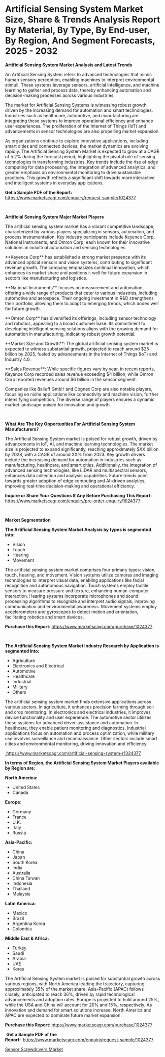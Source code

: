 <p><h1>Artificial Sensing System Market Size, Share & Trends Analysis Report By Material, By Type, By End-user, By Region, And Segment Forecasts, 2025 - 2032</h1></p><p><strong>Artificial Sensing System Market Analysis and Latest Trends</strong></p>
<p><p>An Artificial Sensing System refers to advanced technologies that mimic human sensory perception, enabling machines to interpret environmental stimuli. These systems leverage sensors, artificial intelligence, and machine learning to gather and process data, thereby enhancing automation and decision-making processes across various industries.</p><p>The market for Artificial Sensing Systems is witnessing robust growth, driven by the increasing demand for automation and smart technologies. Industries such as healthcare, automotive, and manufacturing are integrating these systems to improve operational efficiency and enhance user experiences. The proliferation of the Internet of Things (IoT) and advancements in sensor technologies are also propelling market expansion.</p><p>As organizations continue to explore innovative applications, including smart cities and connected devices, the market dynamics are evolving rapidly. The Artificial Sensing System Market is expected to grow at a CAGR of 5.2% during the forecast period, highlighting the pivotal role of sensing technologies in transforming industries. Key trends include the rise of edge computing for data processing, the integration of advanced analytics, and greater emphasis on environmental monitoring to drive sustainable practices. This growth reflects a significant shift towards more interactive and intelligent systems in everyday applications.</p></p>
<p><strong>Get a Sample PDF of the Report:&nbsp;</strong> <a href="https://www.marketscagr.com/enquiry/request-sample/1024377?utm_campaign=3266&utm_medium=2&utm_source=Github&utm_content=ia&utm_term=07032025&utm_id=artificial-sensing-system">https://www.marketscagr.com/enquiry/request-sample/1024377</a></p>
<p>&nbsp;</p>
<p><strong>Artificial Sensing System Major Market Players</strong></p>
<p><p>The artificial sensing system market has a vibrant competitive landscape, characterized by various players specializing in sensors, automation, and process instrumentation. Key industry participants include Keyence Corp, National Instruments, and Omron Corp, each known for their innovative solutions in industrial automation and sensing technologies.</p><p>**Keyence Corp** has established a strong market presence with its advanced optical sensors and vision systems, contributing to significant revenue growth. The company emphasizes continual innovation, which enhances its market share and positions it well for future expansion in sectors like manufacturing and logistics.</p><p>**National Instruments** focuses on measurement and automation, offering a wide range of products that cater to various industries, including automotive and aerospace. Their ongoing investment in R&D strengthens their portfolio, allowing them to adapt to emerging trends, which bodes well for future growth.</p><p>**Omron Corp** has diversified its offerings, including sensor technology and robotics, appealing to a broad customer base. Its commitment to developing intelligent sensing solutions aligns with the growing demand for automation in manufacturing, indicating robust growth potential.</p><p>**Market Size and Growth**: The global artificial sensing system market is expected to witness substantial growth, projected to reach around $25 billion by 2025, fueled by advancements in the Internet of Things (IoT) and Industry 4.0.</p><p>**Sales Revenue**: While specific figures vary by year, in recent reports, Keyence Corp recorded sales revenue exceeding $4 billion, while Omron Corp reported revenues around $6 billion in the sensor segment. </p><p>Companies like Balluff GmbH and Cognex Corp are also notable players, focusing on niche applications like connectivity and machine vision, further intensifying competition. The diverse range of players ensures a dynamic market landscape poised for innovation and growth.</p></p>
<p>&nbsp;</p>
<p><strong>What Are The Key Opportunities For Artificial Sensing System Manufacturers?</strong></p>
<p><p>The Artificial Sensing System market is poised for robust growth, driven by advancements in IoT, AI, and machine learning technologies. The market size is projected to expand significantly, reaching approximately $XX billion by 2028, with a CAGR of around XX% from 2023. Key growth drivers include the increasing demand for automation in industries such as manufacturing, healthcare, and smart cities. Additionally, the integration of advanced sensing technologies, like LiDAR and multispectral sensors, enhances data collection and analysis capabilities. Future trends point towards greater adoption of edge computing and AI-driven analytics, improving real-time decision-making and operational efficiency.</p></p>
<p><strong>Inquire or Share Your Questions If Any Before Purchasing This Report:</strong> <a href="https://www.marketscagr.com/enquiry/pre-order-enquiry/1024377?utm_campaign=3266&utm_medium=2&utm_source=Github&utm_content=ia&utm_term=07032025&utm_id=artificial-sensing-system">https://www.marketscagr.com/enquiry/pre-order-enquiry/1024377</a></p>
<p>&nbsp;</p>
<p><strong>Market Segmentation</strong></p>
<p><strong>The Artificial Sensing System Market Analysis by types is segmented into:</strong></p>
<p><ul><li>Vision</li><li>Touch</li><li>Hearing</li><li>Movement</li></ul></p>
<p><p>The artificial sensing system market comprises four primary types: vision, touch, hearing, and movement. Vision systems utilize cameras and imaging technologies to interpret visual data, enabling applications like facial recognition and autonomous navigation. Touch systems employ tactile sensors to measure pressure and texture, enhancing human-computer interaction. Hearing systems incorporate microphones and sound processing algorithms to recognize and interpret audio signals, improving communication and environmental awareness. Movement systems employ accelerometers and gyroscopes to detect motion and orientation, facilitating robotics and smart devices.</p></p>
<p><strong>Purchase this Report:&nbsp;</strong><a href="https://www.marketscagr.com/purchase/1024377?utm_campaign=3266&utm_medium=2&utm_source=Github&utm_content=ia&utm_term=07032025&utm_id=artificial-sensing-system">https://www.marketscagr.com/purchase/1024377</a></p>
<p>&nbsp;</p>
<p><strong>The Artificial Sensing System Market Industry Research by Application is segmented into:</strong></p>
<p><ul><li>Agriculture</li><li>Electronics and Electrical</li><li>Automotive</li><li>Healthcare</li><li>Industrial</li><li>Military</li><li>Others</li></ul></p>
<p><p>The artificial sensing system market finds extensive applications across various sectors. In agriculture, it enhances precision farming through soil and crop monitoring. In electronics and electrical industries, it improves device functionality and user experience. The automotive sector utilizes these systems for advanced driver-assistance and automation. In healthcare, they enable patient monitoring and diagnostics. Industrial applications focus on automation and process optimization, while military use involves surveillance and reconnaissance. Other sectors include smart cities and environmental monitoring, driving innovation and efficiency.</p></p>
<p><a href="https://www.marketscagr.com/artificial-sensing-system-r1024377?utm_campaign=3266&utm_medium=2&utm_source=Github&utm_content=ia&utm_term=07032025&utm_id=artificial-sensing-system">&nbsp;https://www.marketscagr.com/artificial-sensing-system-r1024377</a></p>
<p><strong>In terms of Region, the Artificial Sensing System Market Players available by Region are:</strong></p>
<p>
    <p> <strong> North America: </strong>
        <ul>
            <li>United States</li>
            <li>Canada</li>
        </ul>
        </p> 
    <p> <strong> Europe: </strong>
        <ul>
            <li>Germany</li>
            <li>France</li>
            <li>U.K.</li>
            <li>Italy</li>
            <li>Russia</li>
        </ul>
        </p> 
    <p> <strong> Asia-Pacific: </strong>
        <ul>
            <li>China</li>
            <li>Japan</li>
            <li>South Korea</li>
            <li>India</li>
            <li>Australia</li>
            <li>China Taiwan</li>
            <li>Indonesia</li>
            <li>Thailand</li>
            <li>Malaysia</li>
        </ul>
        </p> 
    <p> <strong> Latin America: </strong>
        <ul>
            <li>Mexico</li>
            <li>Brazil</li>
            <li>Argentina Korea</li>
            <li>Colombia</li>
        </ul>
        </p> 
    <p> <strong> Middle East & Africa: </strong>
        <ul>
            <li>Turkey</li>
            <li>Saudi</li>
            <li>Arabia</li>
            <li>UAE</li>
            <li>Korea</li>
        </ul>
    </p>
    </p>
<p><p>The Artificial Sensing System market is poised for substantial growth across various regions, with North America leading the trajectory, capturing approximately 35% of the market share. Asia-Pacific (APAC) follows closely, anticipated to reach 30%, driven by rapid technological advancements and adoption rates. Europe is projected to hold around 25%, while the USA and China will account for 20% and 15%, respectively. As innovation and demand for smart solutions increase, North America and APAC are expected to dominate future market expansion.</p></p>
<p><strong>Purchase this Report: </strong><a href="https://www.marketscagr.com/purchase/1024377?utm_campaign=3266&utm_medium=2&utm_source=Github&utm_content=ia&utm_term=07032025&utm_id=artificial-sensing-system">https://www.marketscagr.com/purchase/1024377</a></p>
<p>&nbsp;<strong>Get a Sample PDF of the Report:&nbsp;&nbsp;</strong><a href="https://www.marketscagr.com/enquiry/request-sample/1024377?utm_campaign=3266&utm_medium=2&utm_source=Github&utm_content=ia&utm_term=07032025&utm_id=artificial-sensing-system">https://www.marketscagr.com/enquiry/request-sample/1024377</a></p>
<p><strong></strong></p>
<p><p><a href="https://github.com/samesdufloiw/Market-Research-Report-List-1/blob/main/sensor-screwdrivers-market.md?utm_campaign=3266&utm_medium=2&utm_source=Github&utm_content=ia&utm_term=07032025&utm_id=artificial-sensing-system">Sensor Screwdrivers Market</a></p></p>
